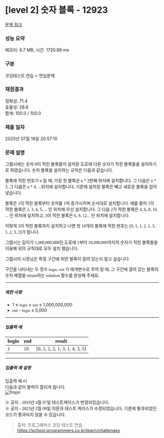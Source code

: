# [level 2] 숫자 블록 - 12923 

[문제 링크](https://school.programmers.co.kr/learn/courses/30/lessons/12923?language=python3) 

### 성능 요약

메모리: 9.7 MB, 시간: 1720.89 ms

### 구분

코딩테스트 연습 > 연습문제

### 채점결과

정확성: 71.4<br/>효율성: 28.6<br/>합계: 100.0 / 100.0

### 제출 일자

2025년 07월 18일 20:57:10

### 문제 설명

<p style="font-family: &quot;Pretendard JP&quot;;">그렙시에는 숫자 0이 적힌 블록들이 설치된 도로에 다른 숫자가 적힌 블록들을 설치하기로 하였습니다. 숫자 블록을 설치하는 규칙은 다음과 같습니다.</p>

<p style="font-family: &quot;Pretendard JP&quot;;">블록에 적힌 번호가 n 일 때, 가장 첫 블록은 n * 2번째 위치에 설치합니다. 그 다음은 n * 3, 그 다음은 n * 4, ...위치에 설치합니다. 기존에 설치된 블록은 빼고 새로운 블록을 집어넣습니다.</p>

<p style="font-family: &quot;Pretendard JP&quot;;">블록은 1이 적힌 블록부터 숫자를 1씩 증가시키며 순서대로 설치합니다. 예를 들어 1이 적힌 블록은 2, 3, 4, 5, ... 인 위치에 우선 설치합니다. 그 다음 2가 적힌 블록은 4, 6, 8, 10, ... 인 위치에 설치하고, 3이 적힌 블록은 6, 9, 12... 인 위치에 설치합니다.</p>

<p style="font-family: &quot;Pretendard JP&quot;;">이렇게 3이 적힌 블록까지 설치하고 나면 첫 10개의 블록에 적힌 번호는 [0, 1, 1, 2, 1, 3, 1, 2, 3, 2]가 됩니다.</p>

<p style="font-family: &quot;Pretendard JP&quot;;">그렙시는 길이가 1,000,000,000인 도로에 1부터 10,000,000까지의 숫자가 적힌 블록들을 이용해 위의 규칙대로 모두 설치 했습니다.</p>

<p style="font-family: &quot;Pretendard JP&quot;;">그렙시의 시장님은 특정 구간에 어떤 블록이 깔려 있는지 알고 싶습니다.</p>

<p style="font-family: &quot;Pretendard JP&quot;;">구간을 나타내는 두 정수 <code style="font-family: D2Coding;">begin</code>, <code style="font-family: D2Coding;">end</code> 가 매개변수로 주어 질 때, 그 구간에 깔려 있는 블록의 숫자 배열을 return하는 solution 함수를 완성해 주세요.</p>

<hr>

<h5 style="font-family: &quot;Pretendard JP&quot;;">제한 사항</h5>

<ul>
<li>1 ≤ <code style="font-family: D2Coding;">begin</code> ≤ <code style="font-family: D2Coding;">end</code> ≤ 1,000,000,000</li>
<li><code style="font-family: D2Coding;">end</code> - <code style="font-family: D2Coding;">begin</code> ≤ 5,000</li>
</ul>

<hr>

<h5 style="font-family: &quot;Pretendard JP&quot;;">입출력 예</h5>
<table class="table" style="font-family: &quot;Pretendard JP&quot;;">
        <thead><tr>
<th>begin</th>
<th>end</th>
<th>result</th>
</tr>
</thead>
        <tbody><tr>
<td>1</td>
<td>10</td>
<td>[0, 1, 1, 2, 1, 3, 1, 4, 3, 5]</td>
</tr>
</tbody>
      </table>
<hr>

<h5 style="font-family: &quot;Pretendard JP&quot;;">입출력 예 설명</h5>

<p style="font-family: &quot;Pretendard JP&quot;;">입출력 예 #1<br>
다음과 같이 블럭이 깔리게 됩니다.<br>
<img src="https://i.imgur.com/OnAE846.png?1" title="" alt="Imgur"></p>

<p style="font-family: &quot;Pretendard JP&quot;;">※ 공지 - 2019년 4월 07일 테스트케이스가 변경되었습니다.<br>
※ 공지 - 2023년 2월 09일 지문과 테스트 케이스가 수정되었습니다. 기존에 통과되었던 코드가 통과되지 않을 수 있습니다.</p>


> 출처: 프로그래머스 코딩 테스트 연습, https://school.programmers.co.kr/learn/challenges